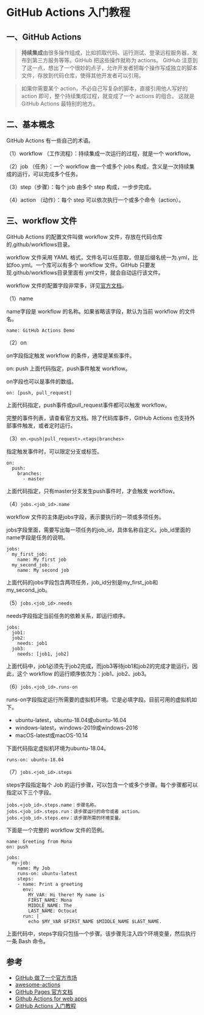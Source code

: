 
# GitHub Actions 入门教程

## 一、GitHub Actions

>**持续集成**由很多操作组成，比如抓取代码、运行测试、登录远程服务器，发布到第三方服务等等。GitHub 把这些操作就称为 actions。
GitHub 注意到了这一点，想出了一个很妙的点子，允许开发者把每个操作写成独立的脚本文件，存放到代码仓库，使得其他开发者可以引用。

>如果你需要某个 action，不必自己写复杂的脚本，直接引用他人写好的 action 即可，整个持续集成过程，就变成了一个 actions 的组合。
这就是 GitHub Actions 最特别的地方。

## 二、基本概念
GitHub Actions 有一些自己的术语。

（1）workflow （工作流程）：持续集成一次运行的过程，就是一个 workflow。

（2）job （任务）：一个 workflow 由一个或多个 jobs 构成，含义是一次持续集成的运行，可以完成多个任务。

（3）step（步骤）：每个 job 由多个 step 构成，一步步完成。

（4）action （动作）：每个 step 可以依次执行一个或多个命令（action）。

## 三、workflow 文件
GitHub Actions 的配置文件叫做 workflow 文件，存放在代码仓库的.github/workflows目录。

workflow 文件采用 YAML 格式，文件名可以任意取，但是后缀名统一为.yml，比如foo.yml。一个库可以有多个 workflow 文件。GitHub 只要发现.github/workflows目录里面有.yml文件，就会自动运行该文件。

workflow 文件的配置字段非常多，详见[官方文档](https://help.github.com/en/articles/workflow-syntax-for-github-actions)。

（1）name

name字段是 workflow 的名称。如果省略该字段，默认为当前 workflow 的文件名。

```
name: GitHub Actions Demo
```

（2）on

on字段指定触发 workflow 的条件，通常是某些事件。


on: push
上面代码指定，push事件触发 workflow。

on字段也可以是事件的数组。

```
on: [push, pull_request]
```

上面代码指定，push事件或pull_request事件都可以触发 workflow。

完整的事件列表，请查看官方文档。除了代码库事件，GitHub Actions 也支持外部事件触发，或者定时运行。

（3）`on.<push|pull_request>.<tags|branches>`

指定触发事件时，可以限定分支或标签。

```
on:
  push:
    branches:    
      - master
```

上面代码指定，只有master分支发生push事件时，才会触发 workflow。

（4）`jobs.<job_id>.name`

workflow 文件的主体是jobs字段，表示要执行的一项或多项任务。

jobs字段里面，需要写出每一项任务的job_id，具体名称自定义。job_id里面的name字段是任务的说明。

```
jobs:
  my_first_job:
    name: My first job
  my_second_job:
    name: My second job
```

上面代码的jobs字段包含两项任务，job_id分别是my_first_job和my_second_job。

（5）`jobs.<job_id>.needs`

needs字段指定当前任务的依赖关系，即运行顺序。

```
jobs:
  job1:
  job2:
    needs: job1
  job3:
    needs: [job1, job2]
```

上面代码中，job1必须先于job2完成，而job3等待job1和job2的完成才能运行。因此，这个 workflow 的运行顺序依次为：job1、job2、job3。

（6）`jobs.<job_id>.runs-on`

runs-on字段指定运行所需要的虚拟机环境。它是必填字段。目前可用的虚拟机如下。

- ubuntu-latest，ubuntu-18.04或ubuntu-16.04
- windows-latest，windows-2019或windows-2016
- macOS-latest或macOS-10.14

下面代码指定虚拟机环境为ubuntu-18.04。

```
runs-on: ubuntu-18.04
```

（7）`jobs.<job_id>.steps`

steps字段指定每个 Job 的运行步骤，可以包含一个或多个步骤。每个步骤都可以指定以下三个字段。

```
jobs.<job_id>.steps.name：步骤名称。
jobs.<job_id>.steps.run：该步骤运行的命令或者 action。
jobs.<job_id>.steps.env：该步骤所需的环境变量。

```
下面是一个完整的 workflow 文件的范例。

```
name: Greeting from Mona
on: push

jobs:
  my-job:
    name: My Job
    runs-on: ubuntu-latest
    steps:
    - name: Print a greeting
      env:
        MY_VAR: Hi there! My name is
        FIRST_NAME: Mona
        MIDDLE_NAME: The
        LAST_NAME: Octocat
      run: |
        echo $MY_VAR $FIRST_NAME $MIDDLE_NAME $LAST_NAME.
```
上面代码中，steps字段只包括一个步骤。该步骤先注入四个环境变量，然后执行一条 Bash 命令。

## 参考
- [GitHub 做了一个官方市场](https://github.com/marketplace?type=actions)
- [awesome-actions](https://github.com/sdras/awesome-actions)
- [GitHub Pages 官方文档](https://help.github.com/en/categories/automating-your-workflow-with-github-actions)
- [Github Actions for web apps](https://lukeboyle.com/blog-posts/2019/08/github-actions-for-web-apps/)
- [GitHub Actions 入门教程](http://www.ruanyifeng.com/blog/2019/09/getting-started-with-github-actions.html)
